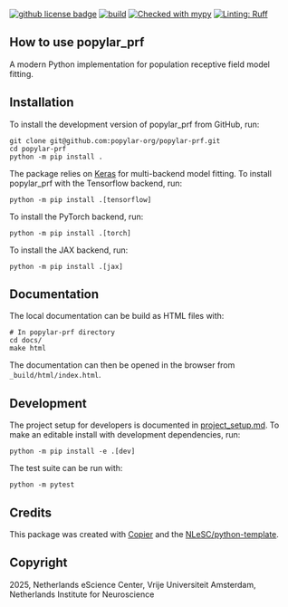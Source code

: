
[![github license badge](https://img.shields.io/github/license/popylar-org/popylar-prf)](https://github.com/popylar-org/popylar-prf/blob/main/LICENSE)
[![build](https://github.com/popylar-org/popylar-prf/actions/workflows/build.yml/badge.svg)](https://github.com/popylar-org/popylar-prf/actions/workflows/build.yml)
[![Checked with mypy](https://www.mypy-lang.org/static/mypy_badge.svg)](https://mypy-lang.org/)
[![Linting: Ruff](https://img.shields.io/endpoint?url=https://raw.githubusercontent.com/charliermarsh/ruff/main/assets/badge/v2.json)](https://github.com/astral-sh/ruff)

## How to use popylar_prf

A modern Python implementation for population receptive field model fitting.

## Installation

To install the development version of popylar_prf from GitHub, run:

```console
git clone git@github.com:popylar-org/popylar-prf.git
cd popylar-prf
python -m pip install .
```

The package relies on [Keras](https://keras.io/) for multi-backend model fitting. To install popylar_prf with
the Tensorflow backend, run:

```console
python -m pip install .[tensorflow]
```

To install the PyTorch backend, run:

```console
python -m pip install .[torch]
```

To install the JAX backend, run:

```console
python -m pip install .[jax]
```

## Documentation

The local documentation can be build as HTML files with:

```console
# In popylar-prf directory
cd docs/
make html
```

The documentation can then be opened in the browser from `_build/html/index.html`.

## Development

The project setup for developers is documented in [project_setup.md](project_setup.md). To make an editable install
with development dependencies, run:

```console
python -m pip install -e .[dev]
```

The test suite can be run with:

```console
python -m pytest
```

## Credits

This package was created with [Copier](https://github.com/copier-org/copier) and the
[NLeSC/python-template](https://github.com/NLeSC/python-template).

## Copyright

2025, Netherlands eScience Center, Vrije Universiteit Amsterdam, Netherlands Institute for Neuroscience
